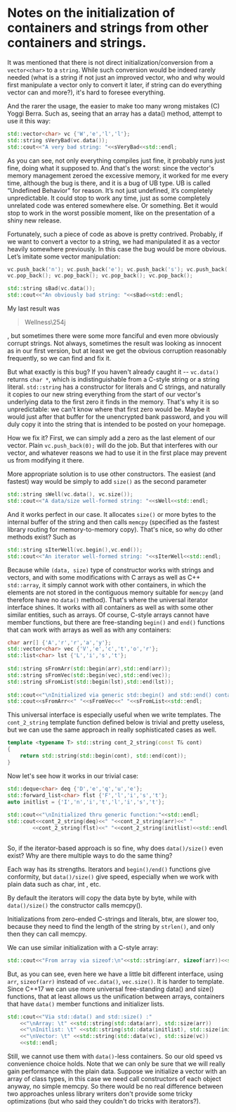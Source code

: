 # Notes on the initialization of containers and strings from other containers and strings. 

It was mentioned that there is not direct initialization/conversion from a `vector<char>` to a `string`.
While such conversion would be indeed rarely needed (what is a string if not just an improved vector<char>, who and why would first manipulate a vector only to convert it later, if string can do everything vector can and more?), it's hard to foresee everything.

And the rarer the usage, the easier to make too many wrong mistakes (C) Yoggi Berra. Such as, seeing that an array has a data() method, attempt to use it this way:

```c++
std::vector<char> vc {'W','e','l','l'};
std::string sVeryBad(vc.data());
std::cout<<"A very bad string: "<<sVeryBad<<std::endl;
```

As you can see, not only everything compiles just fine, it probably runs just fine, doing what it supposed to. And that's the worst: since the vector's memory management zeroed the excessive memory, it worked for me every time, although the bug is there, and it is a bug of UB type. UB is called “Undefined Behavior" for reason. It’s not just undefined, it’s completely unpredictable. It could stop to work any time, just as some completely unrelated code was entered somewhere else. Or something. Bet it would stop to work in the worst possible moment, like on the presentation of a shiny new release.

Fortunately, such a piece of code as above is pretty contrived. Probably, if we want to convert a vector to a string, we had  manipulated it as a vector heavily somewhere previously. In this case the bug would be more obvious. Let’s imitate some vector manipulation:

```c++
vc.push_back('n'); vc.push_back('e'); vc.push_back('s'); vc.push_back('s');
vc.pop_back(); vc.pop_back(); vc.pop_back(); vc.pop_back();

std::string sBad(vc.data());
std::cout<<"An obviously bad string: "<<sBad<<std::endl;
```

My last result was 
> Wellness\254j

, but sometimes there were some more fanciful and even more obviously corrupt strings. Not always, sometimes the result was looking as innocent as in our first version, but at least we get the obvious corruption reasonably frequently, so we can find and fix it.

But what exactly is this bug? If you haven't already caught it -- `vc.data()` returns `char *`, which is indistinguishable from a C-style string or a string literal. `std::string` has a constructor for literals and C strings, and naturally it copies to our new string everything from the start of our vector's underlying data to the first zero it finds in the memory. That's why it is so unpredictable: we can't know where that first zero would be. Maybe it would just after that buffer for the unencrypted bank password, and you will duly copy it into the string that is intended to be posted on your homepage. 
     
How we fix it? First, we can simply add a zero as the last element of our vector. Plain `vc.push_back(0);` will do the job. But that interferes with our vector, and whatever reasons we had to use it in the first place may prevent us from modifying it there. 

More appropriate solution is to use other constructors. The easiest (and fastest) way would be simply to add `size()` as the second parameter

```c++
std::string sWell(vc.data(), vc.size());
std::cout<<"A data/size well-formed string: "<<sWell<<std::endl;
```

And it works perfect in our case. It allocates `size()` or more bytes to the internal buffer of the string and then calls `memcpy` (specified as the fastest library routing for memory-to-memory copy). That's nice, so why do other methods exist? Such as

```c++
std::string sIterWell(vc.begin(),vc.end());
std::cout<<"An iterator well-formed string: "<<sIterWell<<std::endl;

```

Because while `(data, size)` type of constructor works with strings and vectors, and with some modifications with C arrays as well as C++ `std::array`, it simply cannot work with other containers, in which the elements are not stored in the contiguous memory suitable for `memcpy` (and therefore have no `data()` method). That's where the universal iterator interface shines. It works with all containers as well as with some other similar entities, such as arrays. Of course, C-style arrays cannot have member functions, but there are free-standing `begin()` and `end()` functions that can work with arrays as well as with any containers:

```c++
char arr[] {'A','r','r','a','y'};
std::vector<char> vec {'V','e','c','t','o','r'};
std::list<char> lst {'L','i','s','t'};
    
std::string sFromArr(std::begin(arr),std::end(arr));
std::string sFromVec(std::begin(vec),std::end(vec));
std::string sFromList(std::begin(lst),std::end(lst));
    
std::cout<<"\nInitialized via generic std::begin() and std::end() containers:"<<std::endl;
std::cout<<sFromArr<<" "<<sFromVec<<" "<<sFromList<<std::endl;


```

This universal interface is especially useful when we write templates. The `cont_2_string` template function defined below is trivial and pretty useless, but we can use the same approach in really sophisticated cases as well.

```c++
template <typename T> std::string cont_2_string(const T& cont)
{
    return std::string(std::begin(cont), std::end(cont));
}

```
Now let's see how it works in our trivial case:

```c++
std::deque<char> deq {'D','e','q','u','e'};
std::forward_list<char> flst {'F','l','i','s','t'};
auto initlist = {'I','n','i','t','l','i','s','t'};
    
std::cout<<"\nInitialized thru generic function:"<<std::endl;
std::cout<<cont_2_string(deq)<<" "<<cont_2_string(arr)<<" "
        <<cont_2_string(flst)<<" "<<cont_2_string(initlist)<<std::endl;
    
```

So, if the iterator-based approach is so fine, why does `data()/size()` even exist? Why are there multiple ways to do the same thing?
     
Each way has its strengths. Iterators and `begin()/end()` functions give conformity, but `data()/size()` give speed, especially when we work with plain data such as char, int , etc.
     
By default the iterators will copy the data byte by byte, while with `data()/size()` the constructor calls memcpy().

Initializations from zero-ended C-strings and literals, btw, are slower too, because they need to find the length of the string by `strlen()`, and only then they can call memcpy. 

We can use similar initialization with a C-style array:

```c++
std::cout<<"From array via sizeof:\n"<<std::string(arr, sizeof(arr))<<std::endl;
```

But, as you can see, even here we have a little bit different interface, using `arr`, `sizeof(arr)` instead of `vec.data()`, `vec.size()`. It is harder to template. Since C++17 we can use more universal free-standing data() and size() functions, that at least allows us the unification between arrays, containers that have `data()` member functions and initializer lists. 

```c++
std::cout<<"Via std::data() and std::size() :"
    <<"\nArray: \t" <<std::string(std::data(arr), std::size(arr))
    <<"\nInitlist: \t" <<std::string(std::data(initlist), std::size(initlist))
    <<"\nVector: \t" <<std::string(std::data(vc), std::size(vc))
    <<std::endl;

```

Still, we cannot use them with `data()`-less containers. So our old speed vs convenience choice holds. Note that we can only be sure that we will really gain performance with the plain data. Suppose we initialize a vector with an array of class types, in this case we need call constructors of each object anyway, no simple memcpy. So there would be no real difference between two approaches unless library writers don't provide some tricky optimizations (but who said they couldn't do tricks with iterators?). 

